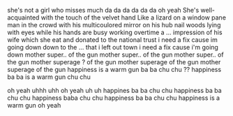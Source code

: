 she's not a girl who misses much
da da da da da da
oh yeah
She's well-acquainted with the touch of the velvet hand
Like a lizard on a window pane
man in the crowd with his multicoulored mirror on his hub nail woods
lying with eyes while his hands are busy working overtime
a ...  impression of his wife which she eat and donated to the national trust
i need a fix cause im going down
down to the ... that i left out town
i need a fix cause i'm going down
mother super.. of the gun
mother super.. of the gun
mother super.. of the gun
mother superage ? of the gun
mother superage of the gun
mother superage of the gun
happiness is a warm gun
ba ba chu chu ??
happiness ba ba is a warm gun chu chu

oh yeah uhhh uhh oh yeah uh uh
happines ba ba chu chu
happiness ba ba chu chu
happiness baba chu chu
happiness ba ba chu chu
happiness is a warm gun oh yeah
